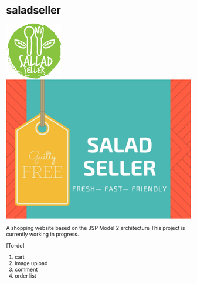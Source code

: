 # saladseller
![logo](/WebContent/images/logo_small.png)
![SaladSeller](/WebContent/images/ppt.jpg)


A shopping website based on the JSP Model 2 architecture
This project is currently working in progress.

[To-do]
1. cart
2. image upload
3. comment
4. order list


